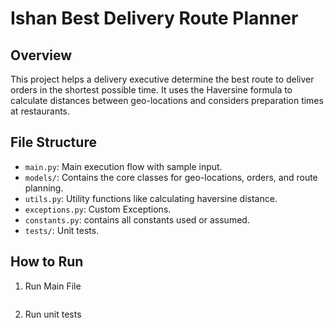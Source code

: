 # Ishan Best Delivery Route Planner

## Overview

This project helps a delivery executive determine the best route to deliver orders in the shortest possible time. It uses the Haversine formula to calculate distances between geo-locations and considers preparation times at restaurants.

## File Structure

- `main.py`: Main execution flow with sample input.
- `models/`: Contains the core classes for geo-locations, orders, and route planning.
- `utils.py`: Utility functions like calculating haversine distance.
- `exceptions.py`: Custom Exceptions.
- `constants.py`: contains all constants used or assumed.
- `tests/`: Unit tests.

## How to Run

1. Run Main File
   ```python3 main.py

2. Run unit tests
   ```python3 -m unittest discover -s tests
